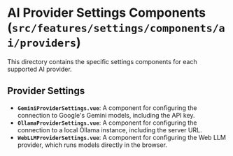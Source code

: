 # AI Provider Settings Components (`src/features/settings/components/ai/providers`)

This directory contains the specific settings components for each supported AI provider.

## Provider Settings

-   **`GeminiProviderSettings.vue`**: A component for configuring the connection to Google's Gemini models, including the API key.
-   **`OllamaProviderSettings.vue`**: A component for configuring the connection to a local Ollama instance, including the server URL.
-   **`WebLLMProviderSettings.vue`**: A component for configuring the Web LLM provider, which runs models directly in the browser. 